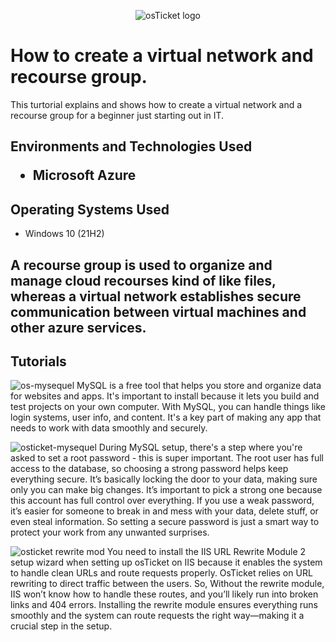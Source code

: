 <p align="center">
<img src="https://i.imgur.com/Clzj7Xs.png" alt="osTicket logo"/>
</p>

<h1>How to create a virtual network and recourse group.</h1>
This turtorial explains and shows how to create a virtual network and a recourse group for a beginner just starting out in IT.<br />


<h2>Environments and Technologies Used</h2\>

- Microsoft Azure 


<h2>Operating Systems Used </h2>

- Windows 10</b> (21H2)

<h2>A recourse group is used to organize and manage cloud recourses kind of like files, whereas a virtual network establishes secure communication between virtual machines and other azure services.</h2>


<h2>Tutorials</h2>



![os-mysequel](https://github.com/user-attachments/assets/42b70f92-6f7c-4102-a8d3-aff1b466b4da)
MySQL is a free tool that helps you store and organize data for websites and apps. It's important to install because it lets you build and test projects on your own computer. With MySQL, you can handle things like login systems, user info, and content. It's a key part of making any app that needs to work with data smoothly and securely. 



![osticket-mysequel](https://github.com/user-attachments/assets/d66471f9-7045-4ebc-98ae-a9c4b7d24edc)
During MySQL setup, there's a step where you're asked to set a root password - this is super important. The root user has full access to the database, so choosing a strong password helps keep everything secure. It’s basically locking the door to your data, making sure only you can make big changes. It’s important to pick a strong one because this account has full control over everything. If you use a weak password, it’s easier for someone to break in and mess with your data, delete stuff, or even steal information. So setting a secure password is just a smart way to protect your work from any unwanted surprises.



![osticket rewrite mod](https://github.com/user-attachments/assets/b15dd075-2fc7-44c1-b946-e1c5af260e66)
You need to install the IIS URL Rewrite Module 2 setup wizard when setting up osTicket on IIS because it enables the system to handle clean URLs and route requests properly. OsTicket relies on URL rewriting to direct traffic between the users. So, Without the rewrite module, IIS won’t know how to handle these routes, and you’ll likely run into broken links and 404 errors. Installing the rewrite module ensures everything runs smoothly and the system can route requests the right way—making it a crucial step in the setup.


